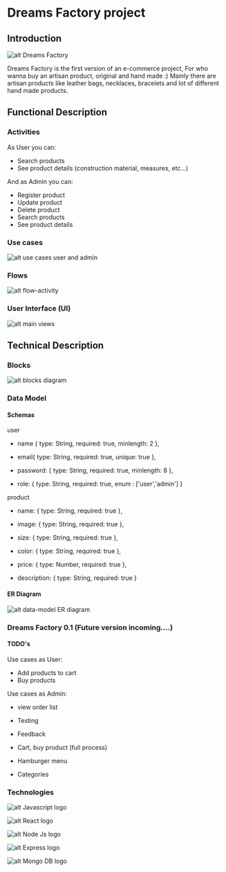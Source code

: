 # Dreams Factory project

## Introduction
![alt Dreams Factory](https://media.giphy.com/media/mCydWp2Slwt8KugwmX/giphy.gif)



Dreams Factory is the first version of an e-commerce project, 
For who wanna buy an artisan product, original and hand made :)
Mainly there are artisan products like leather bags, necklaces, bracelets and lot of different
hand made products.

## Functional Description

### Activities 
As User you can:

- Search products
- See product details (construction material, measures, etc...)


And as Admin you can:

- Register product
- Update product
- Delete product
- Search products
- See product details


### Use cases

![alt use cases user and admin](./images/use-cases.png)

### Flows

![alt flow-activity](./images/flow-activity.png)

### User Interface (UI)

![alt main views](./images/main-views.png)


## Technical Description

### Blocks

![alt blocks diagram](./images/blocks.png)

### Data Model

#### Schemas

user
- name {
    type: String,
    required: true,
    minlength: 2
},

- email{
    type: String,
        required: true,
        unique: true
    },

- password: {
        type: String,
        required: true,
        minlength: 8
    },

- role: {
        type: String,
        required: true,
        enum : ['user','admin']
    }



product
- name: {
        type: String,
        required: true
    },

- image: {
        type: String,
        required: true
    },

- size: {
        type: String,
        required: true
    },

- color: {
        type: String,
        required: true
    },

- price: {
        type: Number,
        required: true
    },

 - description: {
        type: String,
        required: true
    }



#### ER Diagram

![alt data-model ER diagram](./images/databaseERdiagram.png)

### Dreams Factory 0.1 (Future version incoming....)

#### TODO's
Use cases as User:
- Add products to cart 
- Buy products

Use cases as Admin:
- view order list

- Testing
- Feedback
- Cart, buy product (full process)
- Hamburger menu
- Categories




### Technologies

![alt Javascript logo](./images/logosVarios.png)

![alt React logo](./images/react-logo.png)

![alt Node Js logo](./images/nodejs-logo.png)

![alt Express logo](./images/express-logo.png)

![alt Mongo DB logo](./images/mongodb-logo.jpg)

